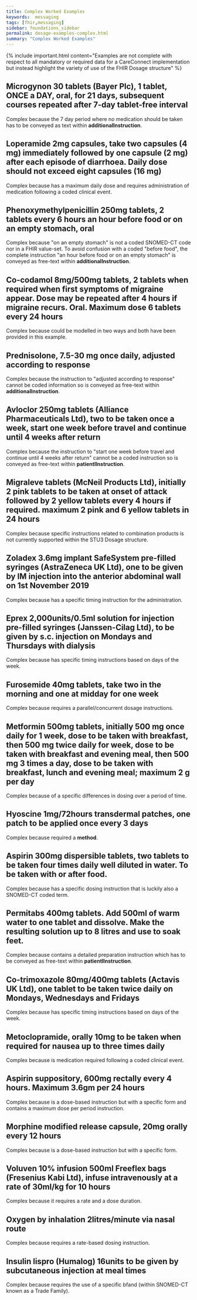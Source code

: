 ```yaml
---
title: Complex Worked Examples
keywords:  messaging
tags: [fhir,messaging]
sidebar: foundations_sidebar
permalink: dosage-examples-complex.html
summary: "Complex Worked Examples"
---
```


{% include important.html content="Examples are not complete with respect to all mandatory or required data for a CareConnect implementation but instead highlight the variety of use of the FHIR Dosage structure" %}

## Microgynon 30 tablets (Bayer Plc), 1 tablet, ONCE a DAY, oral, for 21 days, subsequent courses repeated after 7-day tablet-free interval ##

Complex because the 7 day period where no medication should be taken has to be conveyed as text within **additionalInstruction**.

<script src="https://gist.github.com/RobertGoochUK/67a2e1bf88c100ff62aba8467f5f743e.js"></script>

## Loperamide 2mg capsules, take two capsules (4 mg) immediately followed by one capsule (2 mg) after each episode of diarrhoea. Daily dose should not exceed eight capsules (16 mg) ##

Complex because has a maximum daily dose and requires administration of medication following a coded clinical event.

<script src="https://gist.github.com/RobertGoochUK/c42500071f3a22af8d8b268f9aec7e3c.js"></script>

## Phenoxymethylpenicillin 250mg tablets, 2 tablets every 6 hours an hour before food or on an empty stomach, oral ##

Complex because "on an empty stomach" is not a coded SNOMED-CT code nor in a FHIR value-set. To avoid confusion with a coded "before food", the complete instruction "an hour before food or on an empty stomach" is conveyed as free-text within **additionalInstruction**.

<script src="https://gist.github.com/RobertGoochUK/85954bf963f7d98dfd1c382a36fc689c.js"></script>

## Co-codamol 8mg/500mg tablets, 2 tablets when required when first symptoms of migraine appear. Dose may be repeated after 4 hours if migraine recurs. Oral. Maximum dose 6 tablets every 24 hours ##

Complex because could be modelled in two ways and both have been provided in this example.

<script src="https://gist.github.com/RobertGoochUK/fe839c3b0dc68be679346192d67569bc.js"></script>

## Prednisolone, 7.5-30 mg once daily, adjusted according to response ##

Complex because the instruction to "adjusted according to response" cannot be coded information so is conveyed as free-text within **additionalInstruction**.

<script src="https://gist.github.com/RobertGoochUK/a5d896f2dba7119f98bbdd69be8e3a7f.js"></script>

## Avloclor 250mg tablets (Alliance Pharmaceuticals Ltd), two to be taken once a week, start one week before travel and continue until 4 weeks after return ##

Complex because the instruction to "start one week before travel and continue until 4 weeks after return" cannot be a coded instruction so is conveyed as free-text within **patientlInstruction**.

<script src="https://gist.github.com/RobertGoochUK/4fd01ea1de85d61fb63d8b352b35221e.js"></script>

## Migraleve tablets (McNeil Products Ltd), initially 2 pink tablets to be taken at onset of attack followed by 2 yellow tablets every 4 hours if required. maximum 2 pink and 6 yellow tablets in 24 hours ##

Complex because specific instructions related to combination products is not currently supported within the STU3 Dosage structure.

<script src="https://gist.github.com/RobertGoochUK/ed35e1f7cfb0eea8df8acad2aced3369.js"></script>

## Zoladex 3.6mg implant SafeSystem pre-filled syringes (AstraZeneca UK Ltd), one to be given by IM injection into the anterior abdominal wall on 1st November 2019 ##

Complex because has a specific timing instruction for the administration.

<script src="https://gist.github.com/RobertGoochUK/53c52eb0dd8a7ca7e0535e62e7ce74e0.js"></script>

## Eprex 2,000units/0.5ml solution for injection pre-filled syringes (Janssen-Cilag Ltd), to be given by s.c. injection on Mondays and Thursdays with dialysis ##

Complex because has specific timing instructions based on days of the week.

<script src="https://gist.github.com/RobertGoochUK/f480c7dda3c50f651ffbbcdb7694b272.js"></script>

## Furosemide 40mg tablets, take two in the morning and one at midday for one week ##

Complex because requires a parallel/concurrent dosage instructions. 

<script src="https://gist.github.com/RobertGoochUK/bc29af1df30e9f0b86da1d2224a76b39.js"></script>

## Metformin 500mg tablets, initially 500 mg once daily for 1 week, dose to be taken with breakfast, then 500 mg twice daily for week, dose to be taken with breakfast and evening meal, then 500 mg 3 times a day, dose to be taken with breakfast, lunch and evening meal; maximum 2 g per day ##

Complex because of a specific differences in dosing over a period of time.

<script src="https://gist.github.com/RobertGoochUK/c24aa67aa4e10dfefb95e0623ae989b4.js"></script>

## Hyoscine 1mg/72hours transdermal patches, one patch to be applied once every 3 days ##

Complex because required a **method**. 

<script src="https://gist.github.com/RobertGoochUK/1b9c0c0481221e93f294f1ba9a8bacac.js"></script>

## Aspirin 300mg dispersible tablets, two tablets to be taken four times daily well diluted in water. To be taken with or after food. ##

Complex because has a specific dosing instruction that is luckily also a SNOMED-CT coded term. 

<script src="https://gist.github.com/RobertGoochUK/472df255d63ccd7b0f6116e600248071.js"></script>

## Permitabs 400mg tablets. Add 500ml of warm water to one tablet and dissolve. Make the resulting solution up to 8 litres and use to soak feet. ##

Complex because contains a detailed preparation instruction which has to be conveyed as free-text within **patientlInstruction**.

<script src="https://gist.github.com/RobertGoochUK/397909d95f2f97ba391c13c5820f36ee.js"></script>

## Co-trimoxazole 80mg/400mg tablets (Actavis UK Ltd), one tablet to be taken twice daily on Mondays, Wednesdays and Fridays ##

Complex because has specific timing instructions based on days of the week.

<script src="https://gist.github.com/RobertGoochUK/36e517d24a23bd5b617fcb9ca13f16f8.js"></script>

## Metoclopramide, orally 10mg to be taken when required for nausea up to three times daily ##

Complex because is medication required following a coded clinical event.

<script src="https://gist.github.com/RobertGoochUK/8a3bd9f5bbd25a7cf9ffd23975dbeedf.js"></script>

## Aspirin suppository, 600mg rectally every 4 hours. Maximum 3.6gm per 24 hours ##

Complex because is a dose-based instruction but with a specific form and contains a maximum dose per period instruction.

<script src="https://gist.github.com/RobertGoochUK/12facda56854c648a1c678101c34c965.js"></script>

## Morphine modified release capsule, 20mg orally every 12 hours ##

Complex because is a dose-based instruction but with a specific form.

<script src="https://gist.github.com/RobertGoochUK/0b373b241f7044f937f801232863ee8b.js"></script>

## Voluven 10% infusion 500ml Freeflex bags (Fresenius Kabi Ltd), infuse intravenously at a rate of 30ml/kg for 10 hours ##

Complex because it requires a rate and a dose duration.

<script src="https://gist.github.com/RobertGoochUK/9be3ce815d05950fd5e87822f2450776.js"></script>

## Oxygen by inhalation 2litres/minute via nasal route

Complex because requires a rate-based dosing instruction.

<script src="https://gist.github.com/RobertGoochUK/71a1192a10e7cd31fe339260aeb2d317.js"></script>

## Insulin lispro (Humalog) 16units to be given by subcutaneous injection at meal times ##

Complex because requires the use of a specific bfand (within SNOMED-CT known as a Trade Family).

<script src="https://gist.github.com/RobertGoochUK/9d73d7c9e6bcba03d0703dd2fb590dea.js"></script>